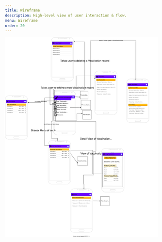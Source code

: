 ```yaml
---
title: Wireframe
description: High-level view of user interaction & flow.
menu: Wireframe
order: 20
---
```


[![Wireframe diagram](images/wireframe-vaccination-pocket-keeper.svg)](pdf/wireframe-vaccination-pocket-keeper.pdf)